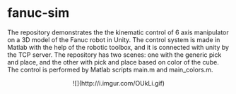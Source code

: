 # fanuc-sim
The repository demonstrates the the kinematic control of 6 axis manipulator on a 3D model of the Fanuc robot in Unity. The control system is made in Matlab with the help of the robotic toolbox, and it is connected with unity by the TCP server. The repository has two scenes: one with the generic pick and place, and the other with pick and place based on color of the cube. The control is performed by Matlab scripts main.m and main_colors.m.
<div align="center">
   ![](http://i.imgur.com/OUkLi.gif)
</div>

